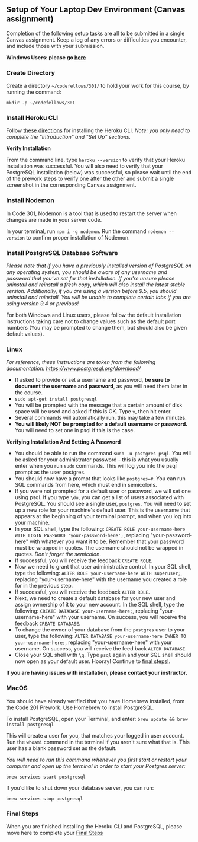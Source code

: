 ## Setup of Your Laptop Dev Environment (Canvas assignment)

Completion of the following setup tasks are all to be submitted in a single Canvas assignment. Keep a log of any errors or difficulties you encounter, and include those with your submission.

**Windows Users: please go [here](./windows/wsl.md)**

### Create Directory

Create a directory `~/codefellows/301/` to hold your work for this course, by running the command:
```
mkdir -p ~/codefellows/301
```

### Install Heroku CLI

Follow [these directions](https://devcenter.heroku.com/articles/getting-started-with-nodejs#introduction) for installing the Heroku CLI. *Note: you only need to complete the "Introduction" and "Set Up" sections.*

**Verify Installation**

From the command line, type `heroku --version` to verify that your Heroku installation was successful. You will also need to verify that your PostgreSQL installation (below) was successful, so please wait until the end of the prework steps to verify one after the other and submit a single screenshot in the corresponding Canvas assignment.

### Install Nodemon
In Code 301, Nodemon is a tool that is used to restart the server when changes are made in your server code.

In your terminal, run `npm i -g nodemon`. Run the command `nodemon --version` to confirm proper installation of Nodemon.

### Install PostgreSQL Database Software
*Please note that if you have a previously installed version of PostgreSQL on any operating system, you should be aware of any username and password that you've set for that installation. If you're unsure please uninstall and reinstall a fresh copy, which will also install the latest stable version. Additionally, if you are using a version before 9.5, you should uninstall and reinstall. You will be unable to complete certain labs if you are using version 9.4 or previous!*

For both Windows and Linux users, please follow the default installation instructions taking care not to change values such as the default port numbers (You may be prompted to change them, but should also be given default values).

### Linux

*For reference, these instructions are taken from the following documentation: https://www.postgresql.org/download/*

- If asked to provide or set a username and password, **be sure to document the username and password**, as you will need them later in the course.
- `sudo apt-get install postgresql`
- You will be prompted with the message that a certain amount of disk space will be used and asked if this is OK. Type `y`, then hit enter.
- Several commands will automatically run, this may take a few minutes.
- **You will likely NOT be prompted for a default username or password.** You will need to set one in psql if this is the case.

**Verifying Installation And Setting A Password**
- You should be able to run the command `sudo -u postgres psql`. You will be asked for your administrator password - this is what you usually enter when you run `sudo` commands. This will log you into the psql prompt as the user postgres.
- You should now have a prompt that looks like `postgres=#`. You can run SQL commands from here, which must end in semicolons.
- If you were not prompted for a default user or password, we will set one using psql. If you type `\du`, you can get a list of users associated with PostgreSQL. You should see a single user, `postgres`. You will need to set up a new role for your machine's default user. This is the username that appears at the beginning of your terminal prompt, and when you log into your machine.
- In your SQL shell, type the following: `CREATE ROLE your-username-here WITH LOGIN PASSWORD 'your-password-here';`, replacing "your-password-here" with whatever you want it to be. Remember that your password must be wrapped in quotes. The username should not be wrapped in quotes. *Don't forget the semicolon*.
- If successful, you will receive the feedback `CREATE ROLE`.
- Now we need to grant that user administrative control. In your SQL shell, type the following: `ALTER ROLE your-username-here WITH superuser;`, replacing "your-username-here" with the username you created a role for in the previous step.
- If successful, you will receive the feedback `ALTER ROLE`.
- Next, we need to create a default database for your new user and assign ownership of it to your new account. In the SQL shell, type the following: `CREATE DATABASE your-username-here;`, replacing "your-username-here" with your username. On success, you will receive the feedback `CREATE DATABASE`.
- To change the owner of your database from the `postgres` user to your user, type the following: `ALTER DATABASE your-username-here OWNER TO your-username-here;`, replacing "your-username-here" with your username. On success, you will receive the feed back `ALTER DATABASE`.
- Close your SQL shell with `\q`. Type `psql` again and your SQL shell should now open as your default user. Hooray! Continue to [final steps!](#final-steps).

**If you are having issues with installation, please contact your instructor.**

### MacOS

You should have already verified that you have Homebrew installed, from the Code 201 Prework. Use Homebrew to install PostgreSQL.

To install PostgreSQL, open your Terminal, and enter:
`brew update && brew install postgresql`

This will create a user for you, that matches your logged in user account. Run the `whoami` command in the terminal if you aren't sure what that is. This user has a blank password set as the default.

*You will need to run this command whenever you first start or restart your computer and open up the terminal in order to start your Postgres server:*

`brew services start postgresql`

If you'd like to shut down your database server, you can run:

`brew services stop postgresql`

### <a id="final-steps">Final Steps</a>

When you are finished installing the Heroku CLI and PostgreSQL, please move here to complete your [Final Steps](./final_steps.md)
